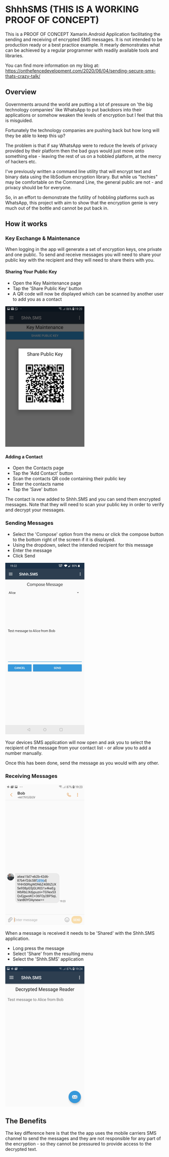 # ShhhSMS (THIS IS A WORKING PROOF OF CONCEPT)
This is a PROOF OF CONCEPT Xamarin.Android Application facilitating the sending and receiving of encrypted SMS messages. It is not intended to be production ready or a best practice example. It mearly demonstrates what can be achieved by a regular programmer with readily available tools and libraries.

You can find more information on my blog at: https://onthefencedevelopment.com/2020/06/04/sending-secure-sms-thats-crazy-talk/ 

## Overview
Governments around the world are putting a lot of pressure on 'the big technology companies' like WhatsApp to put backdoors into their applications or somehow weaken the levels of encryption but I feel that this is misguided.

Fortunately the technology companies are pushing back but how long will they be able to keep this up?

The problem is that if say WhatsApp were to reduce the levels of privacy provided by their platform then the bad guys would just move onto something else - leaving the rest of us on a hobbled platform, at the mercy of hackers etc.

I've previously written a command line utility that will encrypt text and binary data using the libSodium encryption library. But while us "techies" may be comfortable on the Command Line, the general public are not - and privacy should be for everyone.

So, in an effort to demonstrate the futility of hobbling platforms such as WhatsApp, this project with aim to show that the encryption genie is very much out of the bottle and cannot be put back in.

## How it works

### Key Exchange & Maintenance
When logging in the app will generate a set of encryption keys, one private and one public. To send and receive messages you will need to share your public key with the recipient and they will need to share theirs with you.

#### Sharing Your Public Key
* Open the Key Maintenance page
* Tap the 'Share Public Key' button
* A QR code will now be displayed which can be scanned by another user to add you as a contact

<img src="./Screenshots/share-public-key.jpg" width=250px>

#### Adding a Contact
* Open the Contacts page
* Tap the 'Add Contact' button
* Scan the contacts QR code containing their public key
* Enter the contacts name
* Tap the 'Save' button

The contact is now added to Shhh.SMS and you can send them encrypted messages. Note that they will need to scan your public key in order to verify and decrypt your messages.

### Sending Messages
* Select the 'Compose' option from the menu or click the compose button to the bottom right of the screen if it is displayed.
* Using the dropdown, select the intended recipient for this message
* Enter the message
* Click Send

<img src="./Screenshots/compose-message.jpg" width=250px>

Your devices SMS application will now open and ask you to select the recipient of the message from your contact list - or allow you to add a number manually.

Once this has been done, send the message as you would with any other.

### Receiving Messages

<img src="./Screenshots/message-received.jpg" width=250px>

When a message is received it needs to be 'Shared' with the Shhh.SMS application. 
* Long press the message
* Select 'Share' from the resulting menu
* Select the 'Shhh.SMS' application

<img src="./Screenshots/message-reader.jpg" width=250px>

## The Benefits
The key difference here is that the the app uses the mobile carriers SMS channel to send the messages and they are not responsible for any part of the encryption - so they cannot be pressured to provide access to the decrypted text.
